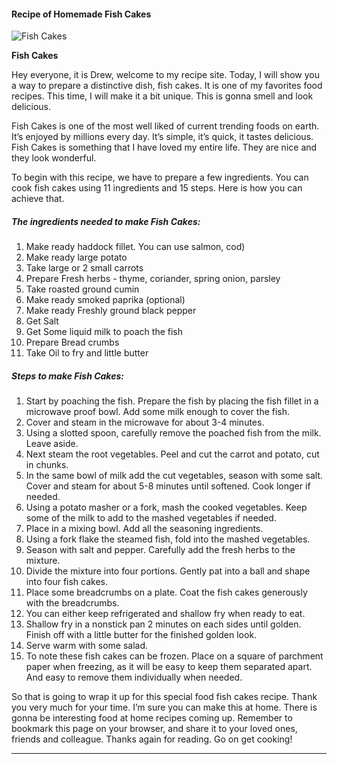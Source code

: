             

#### Recipe of Homemade Fish Cakes

![Fish Cakes](https://img-global.cpcdn.com/recipes/189ba8fd99418f59/751x532cq70/fish-cakes-recipe-main-photo.jpg)

**Fish Cakes**

Hey everyone, it is Drew, welcome to my recipe site. Today, I will show you a way to prepare a distinctive dish, fish cakes. It is one of my favorites food recipes. This time, I will make it a bit unique. This is gonna smell and look delicious.

Fish Cakes is one of the most well liked of current trending foods on earth. It’s enjoyed by millions every day. It’s simple, it’s quick, it tastes delicious. Fish Cakes is something that I have loved my entire life. They are nice and they look wonderful.

To begin with this recipe, we have to prepare a few ingredients. You can cook fish cakes using 11 ingredients and 15 steps. Here is how you can achieve that.

##### The ingredients needed to make Fish Cakes:

1.  Make ready haddock fillet. You can use salmon, cod)
2.  Make ready large potato
3.  Take large or 2 small carrots
4.  Prepare Fresh herbs - thyme, coriander, spring onion, parsley
5.  Take roasted ground cumin
6.  Make ready smoked paprika (optional)
7.  Make ready Freshly ground black pepper
8.  Get Salt
9.  Get Some liquid milk to poach the fish
10.  Prepare Bread crumbs
11.  Take Oil to fry and little butter

##### Steps to make Fish Cakes:

1.  Start by poaching the fish. Prepare the fish by placing the fish fillet in a microwave proof bowl. Add some milk enough to cover the fish.
2.  Cover and steam in the microwave for about 3-4 minutes.
3.  Using a slotted spoon, carefully remove the poached fish from the milk. Leave aside.
4.  Next steam the root vegetables. Peel and cut the carrot and potato, cut in chunks.
5.  In the same bowl of milk add the cut vegetables, season with some salt. Cover and steam for about 5-8 minutes until softened. Cook longer if needed.
6.  Using a potato masher or a fork, mash the cooked vegetables. Keep some of the milk to add to the mashed vegetables if needed.
7.  Place in a mixing bowl. Add all the seasoning ingredients.
8.  Using a fork flake the steamed fish, fold into the mashed vegetables.
9.  Season with salt and pepper. Carefully add the fresh herbs to the mixture.
10.  Divide the mixture into four portions. Gently pat into a ball and shape into four fish cakes.
11.  Place some breadcrumbs on a plate. Coat the fish cakes generously with the breadcrumbs.
12.  You can either keep refrigerated and shallow fry when ready to eat.
13.  Shallow fry in a nonstick pan 2 minutes on each sides until golden. Finish off with a little butter for the finished golden look.
14.  Serve warm with some salad.
15.  To note these fish cakes can be frozen. Place on a square of parchment paper when freezing, as it will be easy to keep them separated apart. And easy to remove them individually when needed.

So that is going to wrap it up for this special food fish cakes recipe. Thank you very much for your time. I’m sure you can make this at home. There is gonna be interesting food at home recipes coming up. Remember to bookmark this page on your browser, and share it to your loved ones, friends and colleague. Thanks again for reading. Go on get cooking!

* * *
